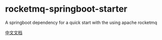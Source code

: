 # rocketmq-springboot-starter
A springboot dependency for a quick start with the using apache rocketmq

[中文文档](README_CN.md)
